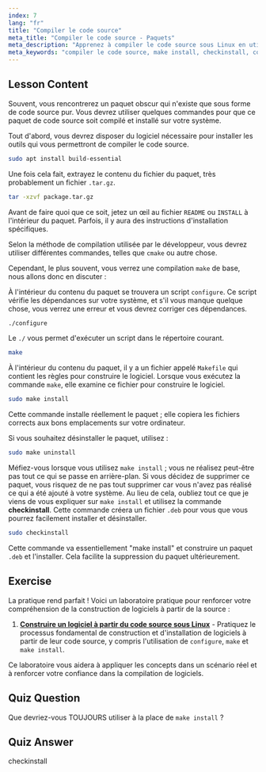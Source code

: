 ```yaml
---
index: 7
lang: "fr"
title: "Compiler le code source"
meta_title: "Compiler le code source - Paquets"
meta_description: "Apprenez à compiler le code source sous Linux en utilisant make, configure et checkinstall. Comprenez le processus de construction pour les débutants et les utilisateurs intermédiaires."
meta_keywords: "compiler le code source, make install, checkinstall, compilation Linux, build-essential, tutoriel Linux, guide du débutant"
---
```


## Lesson Content

Souvent, vous rencontrerez un paquet obscur qui n'existe que sous forme de code source pur. Vous devrez utiliser quelques commandes pour que ce paquet de code source soit compilé et installé sur votre système.

Tout d'abord, vous devrez disposer du logiciel nécessaire pour installer les outils qui vous permettront de compiler le code source.

```bash
sudo apt install build-essential
```

Une fois cela fait, extrayez le contenu du fichier du paquet, très probablement un fichier `.tar.gz`.

```bash
tar -xzvf package.tar.gz
```

Avant de faire quoi que ce soit, jetez un œil au fichier `README` ou `INSTALL` à l'intérieur du paquet. Parfois, il y aura des instructions d'installation spécifiques.

Selon la méthode de compilation utilisée par le développeur, vous devrez utiliser différentes commandes, telles que `cmake` ou autre chose.

Cependant, le plus souvent, vous verrez une compilation `make` de base, nous allons donc en discuter :

À l'intérieur du contenu du paquet se trouvera un script `configure`. Ce script vérifie les dépendances sur votre système, et s'il vous manque quelque chose, vous verrez une erreur et vous devrez corriger ces dépendances.

```bash
./configure
```

Le `./` vous permet d'exécuter un script dans le répertoire courant.

```bash
make
```

À l'intérieur du contenu du paquet, il y a un fichier appelé `Makefile` qui contient les règles pour construire le logiciel. Lorsque vous exécutez la commande `make`, elle examine ce fichier pour construire le logiciel.

```bash
sudo make install
```

Cette commande installe réellement le paquet ; elle copiera les fichiers corrects aux bons emplacements sur votre ordinateur.

Si vous souhaitez désinstaller le paquet, utilisez :

```bash
sudo make uninstall
```

Méfiez-vous lorsque vous utilisez `make install` ; vous ne réalisez peut-être pas tout ce qui se passe en arrière-plan. Si vous décidez de supprimer ce paquet, vous risquez de ne pas tout supprimer car vous n'avez pas réalisé ce qui a été ajouté à votre système. Au lieu de cela, oubliez tout ce que je viens de vous expliquer sur `make install` et utilisez la commande **checkinstall**. Cette commande créera un fichier `.deb` pour vous que vous pourrez facilement installer et désinstaller.

```bash
sudo checkinstall
```

Cette commande va essentiellement "make install" et construire un paquet `.deb` et l'installer. Cela facilite la suppression du paquet ultérieurement.

## Exercise

La pratique rend parfait ! Voici un laboratoire pratique pour renforcer votre compréhension de la construction de logiciels à partir de la source :

1. **[Construire un logiciel à partir du code source sous Linux](https://labex.io/fr/labs/comptia-build-software-from-source-code-in-linux-590853)** - Pratiquez le processus fondamental de construction et d'installation de logiciels à partir de leur code source, y compris l'utilisation de `configure`, `make` et `make install`.

Ce laboratoire vous aidera à appliquer les concepts dans un scénario réel et à renforcer votre confiance dans la compilation de logiciels.

## Quiz Question

Que devriez-vous TOUJOURS utiliser à la place de `make install` ?

## Quiz Answer

checkinstall
